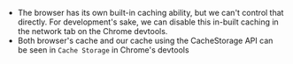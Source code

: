 - The browser has its own built-in caching ability, but we can't control that directly. For development's sake, we can disable this in-built caching in the network tab on the Chrome devtools.
- Both browser's cache and our cache using the CacheStorage API can be seen in `Cache Storage` in Chrome's devtools
